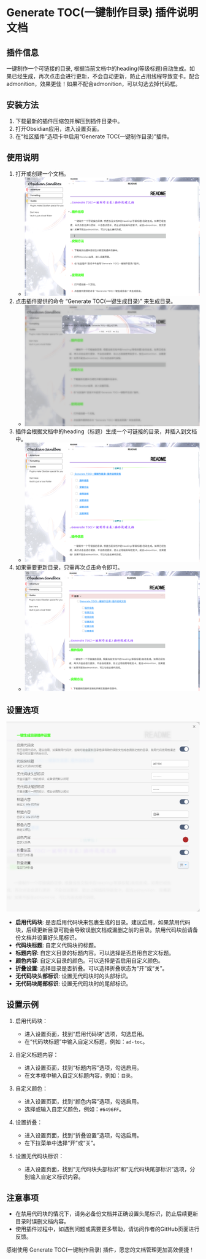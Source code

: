 # Generate TOC(一键制作目录) 插件说明文档

## 插件信息

一键制作一个可链接的目录, 根据当前文档中的heading(等级标题)自动生成。如果已经生成，再次点击会进行更新，不会自动更新，防止占用线程导致变卡。配合admonition，效果更佳！如果不配合admonition，可以勾选去掉代码框。

## 安装方法

1. 下载最新的插件压缩包并解压到插件目录中。
2. 打开Obsidian应用，进入设置页面。
3. 在“社区插件”选项卡中启用“Generate TOC(一键制作目录)”插件。

## 使用说明

1. 打开或创建一个文档。
	- ![](https://github.com/adiyaojz/obsdian-Generate-TOC/blob/main/img/tmp8EF9.png)
2. 点击插件提供的命令 “Generate TOC(一键生成目录)” 来生成目录。
	- ![](https://github.com/adiyaojz/obsdian-Generate-TOC/blob/main/img/tmpAC9F.png)
3. 插件会根据文档中的heading（标题）生成一个可链接的目录，并插入到文档中。
	- ![](https://github.com/adiyaojz/obsdian-Generate-TOC/blob/main/img/tmp6A62.png)
4. 如果需要更新目录，只需再次点击命令即可。
	- ![](https://github.com/adiyaojz/obsdian-Generate-TOC/blob/main/img/tmpE76F.png)
## 设置选项
![](https://github.com/adiyaojz/obsdian-Generate-TOC/blob/main/img/tmp3B8E.png)
- **启用代码块**: 是否启用代码块来包裹生成的目录。建议启用，如果禁用代码块，后续更新目录可能会导致误删文档或漏删之前的目录。禁用代码块前请备份文档并设置好头尾标识。
- **代码块标题**: 自定义代码块的标题。
- **标题内容**: 自定义目录的标题内容。可以选择是否启用自定义标题。
- **颜色内容**: 自定义目录的颜色。可以选择是否启用自定义颜色。
- **折叠设置**: 选择目录是否折叠。可以选择折叠状态为“开”或“关”。
- **无代码块头部标识**: 设置无代码块时的头部标识。
- **无代码块尾部标识**: 设置无代码块时的尾部标识。

## 设置示例

1. 启用代码块：
    
    - 进入设置页面，找到“启用代码块”选项，勾选启用。
    - 在“代码块标题”中输入自定义标题，例如：`ad-toc`。
2. 自定义标题内容：
    
    - 进入设置页面，找到“标题内容”选项，勾选启用。
    - 在文本框中输入自定义标题内容，例如：`目录`。
3. 自定义颜色：
    
    - 进入设置页面，找到“颜色内容”选项，勾选启用。
    - 选择或输入自定义颜色，例如：`#6496FF`。
4. 设置折叠：
    
    - 进入设置页面，找到“折叠设置”选项，勾选启用。
    - 在下拉菜单中选择“开”或“关”。
5. 设置无代码块标识：
    
    - 进入设置页面，找到“无代码块头部标识”和“无代码块尾部标识”选项，分别输入自定义标识内容。

## 注意事项

- 在禁用代码块的情况下，请务必备份文档并正确设置头尾标识，防止后续更新目录时误删文档内容。
- 使用插件过程中，如遇到问题或需要更多帮助，请访问作者的GitHub页面进行反馈。

感谢使用 Generate TOC(一键制作目录) 插件，愿您的文档管理更加高效便捷！